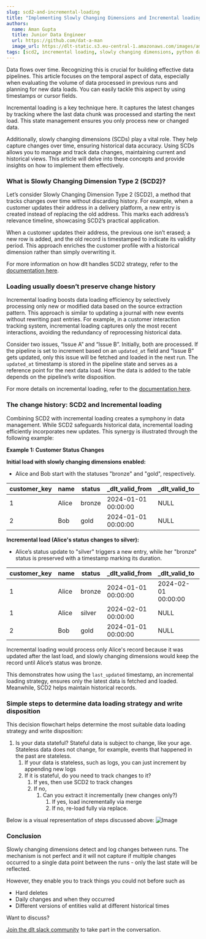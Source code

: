 ```yaml
---
slug: scd2-and-incremental-loading
title: "Implementing Slowly Changing Dimensions and Incremental loading strategies"
authors:
  name: Aman Gupta
  title: Junior Data Engineer
  url: https://github.com/dat-a-man
  image_url: https://dlt-static.s3.eu-central-1.amazonaws.com/images/aman.png
tags: [scd2, incremental loading, slowly changing dimensions, python data pipelines]
---
```


Data flows over time. Recognizing this is crucial for building effective data pipelines. This article focuses on the temporal aspect of data, especially when evaluating the volume of data processed in previous runs and planning for new data loads. You can easily tackle this aspect by using timestamps or cursor fields.

Incremental loading is a key technique here. It captures the latest changes by tracking where the last data chunk was processed and starting the next load. This state management ensures you only process new or changed data.

Additionally, slowly changing dimensions (SCDs) play a vital role. They help capture changes over time, ensuring historical data accuracy. Using SCDs allows you to manage and track data changes, maintaining current and historical views. This article will delve into these concepts and provide insights on how to implement them effectively.

### **What is Slowly Changing Dimension Type 2 (SCD2)?**

Let’s consider Slowly Changing Dimension Type 2 (SCD2), a method that tracks changes over time without discarding history. For example, when a customer updates their address in a delivery platform, a new entry is created instead of replacing the old address. This marks each address’s relevance timeline, showcasing SCD2’s practical application.

When a customer updates their address, the previous one isn’t erased; a new row is added, and the old record is timestamped to indicate its validity period. This approach enriches the customer profile with a historical dimension rather than simply overwriting it.

For more information on how dlt handles SCD2 strategy, refer to the [documentation here](https://dlthub.com/docs/general-usage/incremental-loading#scd2-strategy).

### **Loading usually doesn’t preserve change history**

Incremental loading boosts data loading efficiency by selectively processing only new or modified data based on the source extraction pattern. This approach is similar to updating a journal with new events without rewriting past entries. For example, in a customer interaction tracking system, incremental loading captures only the most recent interactions, avoiding the redundancy of reprocessing historical data.

Consider two issues, “Issue A” and “Issue B”. Initially, both are processed. If the pipeline is set to increment based on an `updated_at` field and “Issue B” gets updated, only this issue will be fetched and loaded in the next run. The `updated_at` timestamp is stored in the pipeline state and serves as a reference point for the next data load. How the data is added to the table depends on the pipeline’s write disposition.

For more details on incremental loading, refer to the [documentation here](https://dlthub.com/docs/general-usage/incremental-loading).

### The change history:  SCD2 and Incremental loading

Combining SCD2 with incremental loading creates a symphony in data management. While SCD2 safeguards historical data, incremental loading efficiently incorporates new updates. This synergy is illustrated through the following example:

**Example 1: Customer Status Changes**

**Initial load with slowly changing dimensions enabled:**

- Alice and Bob start with the statuses "bronze" and "gold", respectively.

| customer_key | name  | status | _dlt_valid_from     | _dlt_valid_to | last_updated        |
| ------------ | ----- | ------ | ------------------- | ------------- | ------------------- |
| 1            | Alice | bronze | 2024-01-01 00:00:00 | NULL          | 2024-01-01 12:00:00 |
| 2            | Bob   | gold   | 2024-01-01 00:00:00 | NULL          | 2024-01-01 12:00:00 |

**Incremental load (Alice's status changes to silver):**
- Alice’s status update to "silver" triggers a new entry, while her "bronze" status is preserved with a timestamp marking its duration.

| customer_key | name  | status | _dlt_valid_from     | _dlt_valid_to       | last_updated        |
| ------------ | ----- | ------ | ------------------- | ------------------- | ------------------- |
| 1            | Alice | bronze | 2024-01-01 00:00:00 | 2024-02-01 00:00:00 | 2024-01-01 12:00:00 |
| 1            | Alice | silver | 2024-02-01 00:00:00 | NULL                | 2024-02-01 12:00:00 |
| 2            | Bob   | gold   | 2024-01-01 00:00:00 | NULL                | 2024-01-01 12:00:00 |


Incremental loading would process only Alice's record because it was updated after the last load, and slowly changing dimensions would keep the record until Alice’s status was bronze.

This demonstrates how using the `last_updated` timestamp, an incremental loading strategy, ensures only the latest data is fetched and loaded. Meanwhile, SCD2 helps maintain historical records.

### Simple steps to determine data loading strategy and write disposition

This decision flowchart helps determine the most suitable data loading strategy and write disposition:

1. Is your data stateful? Stateful data is subject to change, like your age. Stateless data does not change, for example, events that happened in the past are stateless.
    1. If your data is stateless, such as logs, you can just increment by appending new logs
    2. If it is stateful, do you need to track changes to it? 
        1. If yes, then use SCD2 to track changes
        2. If no, 
            1. Can you extract it incrementally (new changes only?) 
                1. If yes, load incrementally via merge
                2. If no, re-load fully via replace.

Below is a visual representation of steps discussed above:
![Image](https://storage.googleapis.com/dlt-blog-images/blog_scd2_and_incremental_loading.png)

### **Conclusion**

Slowly changing dimensions detect and log changes between runs. The mechanism is not perfect and it will not capture if multiple changes occurred to a single data point between the runs - only the last state will be reflected.

However, they enable you to track things you could not before such as 

- Hard deletes
- Daily changes and when they occurred
- Different versions of entities valid at different historical times

Want to discuss?

[Join the dlt slack community](https://dlthub.com/community) to take part in the conversation.